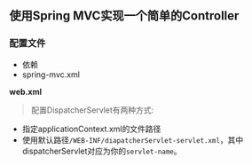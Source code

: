 ## 使用Spring MVC实现一个简单的Controller

### 配置文件

* 依赖
* spring-mvc.xml

**web.xml**

> 配置DispatcherServlet有两种方式:

* 指定applicationContext.xml的文件路径
* 使用默认路径`/WEB-INF/diapatcherServlet-servlet.xml`，其中dispatcherServlet对应为你的`servlet-name`。



